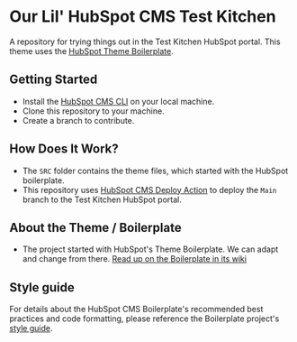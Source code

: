 <h1>Our Lil' HubSpot CMS Test Kitchen</h1>

<p>
  A repository for trying things out in the Test Kitchen HubSpot portal. This theme uses the <a href="https://github.com/HubSpot/cms-theme-boilerplate/wiki">HubSpot Theme Boilerplate</a>.
</p>

## Getting Started

* Install the [HubSpot CMS CLI](https://developers.hubspot.com/docs/cms/guides/getting-started) on your local machine.
* Clone this repository to your machine.
* Create a branch to contribute.

## How Does It Work?

* The `SRC` folder contains the theme files, which started with the HubSpot boilerplate.
* This repository uses [HubSpot CMS Deploy Action](https://github.com/marketplace/actions/hubspot-cms-deploy) to deploy the `Main` branch to the Test Kitchen HubSpot portal.

## About the Theme / Boilerplate

* The project started with HubSpot's Theme Boilerplate. We can adapt and change from there. [Read up on the Boilerplate in its wiki](https://github.com/HubSpot/cms-theme-boilerplate/wiki)

## Style guide

For details about the HubSpot CMS Boilerplate's recommended best practices and code formatting, please reference the Boilerplate project's [style guide](https://github.com/HubSpot/cms-theme-boilerplate/blob/master/STYLEGUIDE.md).

